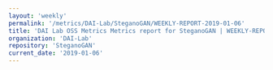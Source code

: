 ```yaml
---
layout: 'weekly'
permalink: '/metrics/DAI-Lab/SteganoGAN/WEEKLY-REPORT-2019-01-06'
title: 'DAI Lab OSS Metrics Metrics report for SteganoGAN | WEEKLY-REPORT-2019-01-06'
organization: 'DAI-Lab'
repository: 'SteganoGAN'
current_date: '2019-01-06'
---
```

